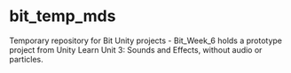 # bit_temp_mds

Temporary repository for Bit Unity projects - Bit_Week_6 holds a prototype project from Unity Learn Unit 3: Sounds and Effects, without audio or particles.